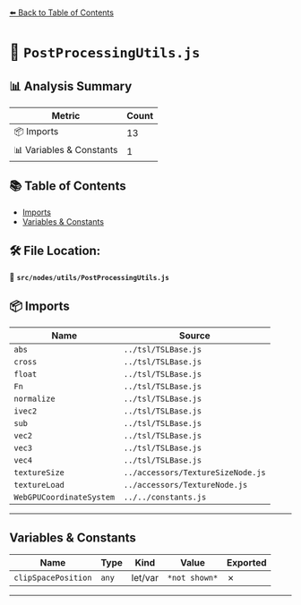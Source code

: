 [⬅️ Back to Table of Contents](../../../index.md)

# 📄 `PostProcessingUtils.js`

## 📊 Analysis Summary

| Metric | Count |
|--------|-------|
| 📦 Imports | 13 |
| 📊 Variables & Constants | 1 |

## 📚 Table of Contents

- [Imports](#imports)
- [Variables & Constants](#variables-constants)

## 🛠️ File Location:
📂 **`src/nodes/utils/PostProcessingUtils.js`**

## 📦 Imports

| Name | Source |
|------|--------|
| `abs` | `../tsl/TSLBase.js` |
| `cross` | `../tsl/TSLBase.js` |
| `float` | `../tsl/TSLBase.js` |
| `Fn` | `../tsl/TSLBase.js` |
| `normalize` | `../tsl/TSLBase.js` |
| `ivec2` | `../tsl/TSLBase.js` |
| `sub` | `../tsl/TSLBase.js` |
| `vec2` | `../tsl/TSLBase.js` |
| `vec3` | `../tsl/TSLBase.js` |
| `vec4` | `../tsl/TSLBase.js` |
| `textureSize` | `../accessors/TextureSizeNode.js` |
| `textureLoad` | `../accessors/TextureNode.js` |
| `WebGPUCoordinateSystem` | `../../constants.js` |


---

## Variables & Constants

| Name | Type | Kind | Value | Exported |
|------|------|------|-------|----------|
| `clipSpacePosition` | `any` | let/var | `*not shown*` | ✗ |


---
